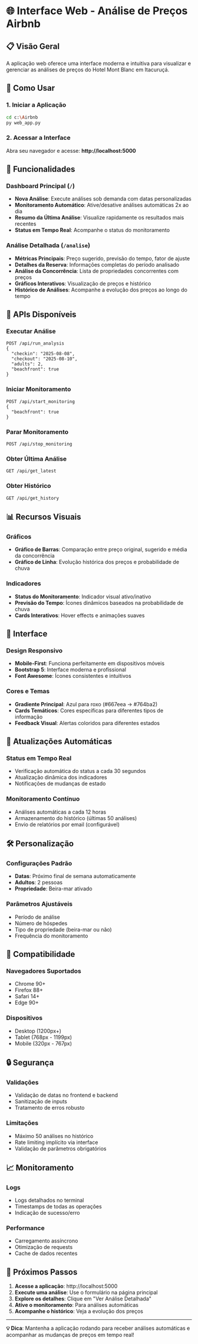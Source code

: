 # 🌐 Interface Web - Análise de Preços Airbnb

## 📋 Visão Geral

A aplicação web oferece uma interface moderna e intuitiva para visualizar e gerenciar as análises de preços do Hotel Mont Blanc em Itacuruçá.

## 🚀 Como Usar

### 1. Iniciar a Aplicação
```bash
cd c:\Airbnb
py web_app.py
```

### 2. Acessar a Interface
Abra seu navegador e acesse: **http://localhost:5000**

## 🎯 Funcionalidades

### Dashboard Principal (`/`)
- **Nova Análise**: Execute análises sob demanda com datas personalizadas
- **Monitoramento Automático**: Ative/desative análises automáticas 2x ao dia
- **Resumo da Última Análise**: Visualize rapidamente os resultados mais recentes
- **Status em Tempo Real**: Acompanhe o status do monitoramento

### Análise Detalhada (`/analise`)
- **Métricas Principais**: Preço sugerido, previsão do tempo, fator de ajuste
- **Detalhes da Reserva**: Informações completas do período analisado
- **Análise da Concorrência**: Lista de propriedades concorrentes com preços
- **Gráficos Interativos**: Visualização de preços e histórico
- **Histórico de Análises**: Acompanhe a evolução dos preços ao longo do tempo

## 🔧 APIs Disponíveis

### Executar Análise
```
POST /api/run_analysis
{
  "checkin": "2025-08-08",
  "checkout": "2025-08-10",
  "adults": 2,
  "beachfront": true
}
```

### Iniciar Monitoramento
```
POST /api/start_monitoring
{
  "beachfront": true
}
```

### Parar Monitoramento
```
POST /api/stop_monitoring
```

### Obter Última Análise
```
GET /api/get_latest
```

### Obter Histórico
```
GET /api/get_history
```

## 📊 Recursos Visuais

### Gráficos
- **Gráfico de Barras**: Comparação entre preço original, sugerido e média da concorrência
- **Gráfico de Linha**: Evolução histórica dos preços e probabilidade de chuva

### Indicadores
- **Status do Monitoramento**: Indicador visual ativo/inativo
- **Previsão do Tempo**: Ícones dinâmicos baseados na probabilidade de chuva
- **Cards Interativos**: Hover effects e animações suaves

## 🎨 Interface

### Design Responsivo
- **Mobile-First**: Funciona perfeitamente em dispositivos móveis
- **Bootstrap 5**: Interface moderna e profissional
- **Font Awesome**: Ícones consistentes e intuitivos

### Cores e Temas
- **Gradiente Principal**: Azul para roxo (#667eea → #764ba2)
- **Cards Temáticos**: Cores específicas para diferentes tipos de informação
- **Feedback Visual**: Alertas coloridos para diferentes estados

## 🔄 Atualizações Automáticas

### Status em Tempo Real
- Verificação automática do status a cada 30 segundos
- Atualização dinâmica dos indicadores
- Notificações de mudanças de estado

### Monitoramento Contínuo
- Análises automáticas a cada 12 horas
- Armazenamento do histórico (últimas 50 análises)
- Envio de relatórios por email (configurável)

## 🛠️ Personalização

### Configurações Padrão
- **Datas**: Próximo final de semana automaticamente
- **Adultos**: 2 pessoas
- **Propriedade**: Beira-mar ativado

### Parâmetros Ajustáveis
- Período de análise
- Número de hóspedes
- Tipo de propriedade (beira-mar ou não)
- Frequência do monitoramento

## 📱 Compatibilidade

### Navegadores Suportados
- Chrome 90+
- Firefox 88+
- Safari 14+
- Edge 90+

### Dispositivos
- Desktop (1200px+)
- Tablet (768px - 1199px)
- Mobile (320px - 767px)

## 🔒 Segurança

### Validações
- Validação de datas no frontend e backend
- Sanitização de inputs
- Tratamento de erros robusto

### Limitações
- Máximo 50 análises no histórico
- Rate limiting implícito via interface
- Validação de parâmetros obrigatórios

## 📈 Monitoramento

### Logs
- Logs detalhados no terminal
- Timestamps de todas as operações
- Indicação de sucesso/erro

### Performance
- Carregamento assíncrono
- Otimização de requests
- Cache de dados recentes

## 🎯 Próximos Passos

1. **Acesse a aplicação**: http://localhost:5000
2. **Execute uma análise**: Use o formulário na página principal
3. **Explore os detalhes**: Clique em "Ver Análise Detalhada"
4. **Ative o monitoramento**: Para análises automáticas
5. **Acompanhe o histórico**: Veja a evolução dos preços

---

**💡 Dica**: Mantenha a aplicação rodando para receber análises automáticas e acompanhar as mudanças de preços em tempo real!